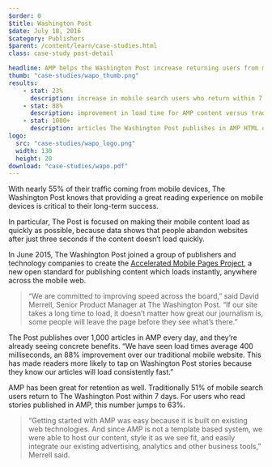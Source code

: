 ```yaml
---
$order: 0
$title: Washington Post
$date: July 18, 2016
$category: Publishers
$parent: /content/learn/case-studies.html
class: case-study post-detail

headline: AMP helps the Washington Post increase returning users from mobile search by 23%
thumb: "case-studies/wapo_thumb.png"
results:
    - stat: 23%
      description: increase in mobile search users who return within 7 days
    - stat: 88%
      description: improvement in load time for AMP content versus traditional mobile web
    - stat: 1000+
      description: articles The Washington Post publishes in AMP HTML daily
logo:
  src: "case-studies/wapo_logo.png"
  width: 130
  height: 20
download: "case-studies/wapo.pdf"
---
```


<div class="img-right">
    <amp-img width="559" height="1000" layout="responsive" src="/static/img/case-studies/wapo_framed.gif"></amp-img>
</div>

With nearly 55% of their traffic coming from mobile devices, The Washington
Post knows that providing a great reading experience on mobile devices is
critical to their long-term success.

In particular, The Post is focused on making their mobile content load as quickly
as possible, because data shows that people abandon websites after just three
seconds if the content doesn’t load quickly.

In June 2015, The Washington Post joined a group of publishers and technology
companies to create the <a href="https://www.ampproject.org/">Accelerated Mobile
Pages Project</a>, a new open standard for publishing content which loads
instantly, anywhere across the mobile web.

> “We are committed to improving speed across the board,” said David Merrell,
Senior Product Manager at The Washington Post. “If our site takes a long time
to load, it doesn’t matter how great our journalism is, some people will leave
the page before they see what’s there.”

The Post publishes over 1,000 articles in AMP every day, and they’re already
seeing concrete benefits. “We have seen load times average 400 milliseconds,
an 88% improvement over our traditional mobile website. This has made
readers more likely to tap on Washington Post stories because they know
our articles will load consistently fast.”

AMP has been great for retention as well. Traditionally 51% of mobile search
users return to The Washington Post within 7 days. For users who read stories
published in AMP, this number jumps to 63%.

> “Getting started with AMP was easy because it is built on existing web
technologies. And since AMP is not a template based system, we were able
to host our content, style it as we see fit, and easily integrate our existing
advertising, analytics and other business tools,” Merrell said.
